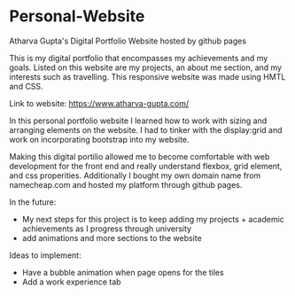 # Personal-Website
Atharva Gupta's Digital Portfolio Website hosted by github pages

This is my digital portfolio that encompasses my achievements and my goals. Listed on this website are my projects, an about me section, and my interests such as travelling. This responsive website was made using HMTL and CSS.

Link to website: https://www.atharva-gupta.com/

In this personal portfolio website I learned how to work with sizing and arranging elements on the website. I had to tinker with the display:grid and work on incorporating bootstrap into my website. 

Making this digital portilio allowed me to become comfortable with web development for the front end and really understand flexbox, grid element, and css properities. Additionally I bought my own domain name from namecheap.com and hosted my platform through github pages. 

In the future:
- My next steps for this project is to keep adding my projects + academic achievements as I progress through university
- add animations and more sections to the website



Ideas to implement:
- Have a bubble animation when page opens for the tiles
- Add a work experience tab
